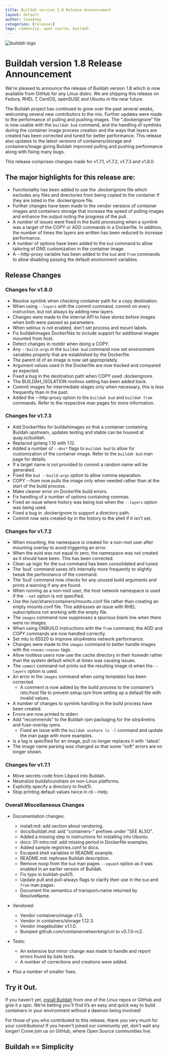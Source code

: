 ```yaml
---
title: Buildah version 1.8 Release Announcement
layout: default
author: tsweeney
categories: [releases]
tags: community, open source, buildah
---
```

![buildah logo](https://buildah.io/images/buildah.png)

# Buildah version 1.8 Release Announcement

We're pleased to announce the release of Buildah version 1.8 which is now available from GitHub for any Linux distro.  We are shipping this release on Fedora, RHEL 7, CentOS, openSUSE and Ubuntu in the near future.

The Buildah project has continued to grow over the past several weeks, welcoming several new contributors to the mix.  Further updates were made to the performance of pulling and pushing images.  The “.dockerignore” file is now usable with the `buildah bud` command, and the handling of symlinks during the container image process creation and the ways that layers are created has been corrected and tuned for better performance.  This release also updates to the latest versions of containers/storage and containers/image giving Buildah improved pulling and pushing performance along with fixing many bugs.

<!--readmore-->

This release comprises changes made for v1.7.1, v1.7.2, v1.7.3 and v1.8.0.

## The major highlights for this release are:

* Functionality has been added to use the .dockerignore file which excludes any files and directories from being copied to the container if they are listed in the .dockerignore file.
* Further changes have been made to the vendor versions of container images and containers storage that increase the speed of pulling images and enhance the output noting the progress of the pull.
* A number of issues were fixed in the build processing when a symlink was a target of the COPY or ADD commands in a Dockerfile.  In addition, the number of times the layers are written has been reduced to increase performance.
* A number of options have been added to the `bud` command to allow tailoring of DNS customization in the container image.
* A --http-proxy variable has been added to the `bud` and `from` commands to allow disabling passing the default environment variables.


## Release Changes

### Changes for v1.8.0
  * Resolve symlink when checking container path for a copy destination.
  * When using `--layers` with the commit command, commit on every instruction, but not always by adding new layers.
  * Changes were made to the internal API to have stores before images when both were passed as parameters.
  * When selinux is not enabled, don’t set process and mount labels.
  * Fix buildahimages Dockerfiles to include support for additional images mounted from host.
  * Detect changes in rootdir when doing a COPY.
  * Any `--build-args` in the `buildah bud` command now set environment variables properly that are established by the Dockerfile.
  * The parent id of an image is now set appropriately.
  * Argument values used in the Dockerfile are now tracked and compared as expected.
  * Fixed a  bug in the destination path when COPY used .dockerignore.
  * The BUILDAH_ISOLATION rootless setting has been added back.
  * Commit images for intermediate stages only when necessary, this is less frequently than in the past.
  * Added the --http-proxy option to the `buildah bud` and `buildah from` commands.  Refer to the respective man pages for more information.

### Changes for v1.7.3
  * Add Dockerfiles for buildahimages so that a container containing Buildah upstream, updates testing and stable can be housed at quay.io/buildah.
  * Replaced golang 1.10 with 1.12.
  * Added a number of `--dns*` flags to `buildah bud` to allow for customization of the container image.  Refer to the `buildah bud` man page for details.
  * If a target name is not provided to commit a random name will be generated.
  * Fixed the `bud --build-args` option to allow comma separation.
  * COPY --from now pulls the image only when needed rather than at the start of the build process.
  * Make cleaner error on Dockerfile build errors.
  * Fix handling of a number of options containing commas.
  * Fixed an issue where history was being lost when the `--layers` option was being used.
  * Fixed a  bug in .dockerignore to support a directory path.
  * Commit now sets created-by in the history to the shell if it isn't set.

### Changes for v1.7.2
  * When mounting, the namespace is created for a non-root user after mounting overlay to avoid triggering an error.
  * When the euid was not equal to zero, the namespace was not created as it should have been.  This has been corrected.
  * Clean up logic for the `bud` command has been consolidated and tuned.
  * The ‘bud` command saves id’s internally more frequently to slightly tweak the performance of the command.
  * The ‘bud’ command now checks for any unused build arguments and prints a warning if any are found.
  * When running as a non-root user, the host network namespace is used if the `--net` option is not specified.
  * Use the /usr/share/containers/mounts.conf file rather than creating an empty mounts.conf file.  This addresses an issue with RHEL subscriptions not working with the empty file.
  * The `images` command now suppresses a spurious blank line when there were no images.
  * When using ONBUILD instructions with the `from` command, the ADD and COPY commands are now handled correctly.
  * Set mtu to 65520 to improve slirp4netns network performance.
  * Changes were made to the `images` command to better handle images with the  `<none>:<none>` tags.
  * Allow rootless users now use the cache directory in their homedir rather than the system default which at times was causing issues.
  * The `commit` command not prints out the resulting image id when the `--layers` option is used.
  * An error in the `images` command when using templates has been corrected.
    * A comment is now added by the build process to the container’s /etc/host file to prevent setup.rpm from setting up a default file with invalid values.
  * A number of changes to symlink handling in the build process have been created.
  * Errors are now printed to stderr.
  * Add “recommends” to the Buildah rpm packaging for the slirp4netns and fuse-overlay rpms.
    * Fixed an issue with the `buildah unshare ls -l` command and update the man page with more examples.
  * Is a tag is specified for an image, pull no longer replaces it with ‘:latest’.
  * The image name parsing was changed so that some “soft” errors are no longer shown.

### Changes for v1.7.1
  * Move secrets code from Libpod into Buildah.
  * Neutralize buildah/unshare on non-Linux platforms.
  * Explicitly specify a directory to find(1).
  * Stop printing default values twice in cli --help.


### Overall Miscellaneous Changes  
* Documentation changes:
  * install.md: add section about vendoring.
  * docs/buildah.md: add "containers-" prefixes under "SEE ALSO".
  * Added a missing step in instructions for installing into Ubuntu.
  * docs: 01-intro.md: add missing period in Dockerfile examples.
  * Added sample registries.conf to docs.
  * Escaped shell variables in README example.
  * README.md: rephrase Buildah description.
  * Remove noop from the `bud` man pages `--squash` option as it was enabled in an earlier version of Buildah.
  * Fix typo in buildah-pull(1).
  * Update pull and pull-always flags to clarify their use in the `bud` and `from` man pages.
  * Document the semantics of transport+name returned by ResolveName.

* Vendored:
  * Vendor containers/image v1.5.
  * Vendor in containers/storage 1.12.3.
  * Vendor imagebuilder v1.1.0.
  * Bumped github.com/containernetworking/cni to v0.7.0-rc2.

* Tests:
  * An extensive but minor change was made to handle and report errors found by bats tests. 
  * A number of corrections and creations were added.

* Plus a number of smaller fixes.

## Try it Out.

If you haven’t yet, [install Buildah](https://github.com/containers/buildah/blob/main/install.md) from one of the Linux repos or GitHub and give it a spin.  We’re betting you'll find it’s an easy and quick way to build containers in your environment without a daemon being involved!

For those of you who contributed to this release, thank you very much for your contributions!  If you haven't joined our community yet, don't wait any longer!  Come join us on GitHub, where Open Source communities live.

## Buildah == Simplicity
